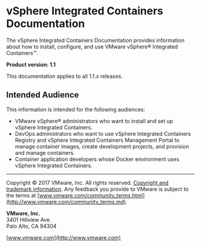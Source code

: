 # vSphere Integrated Containers Documentation

The vSphere Integrated Containers Documentation provides information about how to install, configure, and use VMware vSphere&reg; Integrated Containers&trade;.

**Product version: 1.1**

This documentation applies to all 1.1.x releases.

## Intended Audience

This information is intended for the following audiences:

- VMware vSphere&reg; administrators who want to install and set up vSphere Integrated Containers. 
- DevOps administrators who want to use vSphere Integrated Containers Registry and vSphere Integrated Containers Management Portal to manage container images, create development projects, and provision and manage containers.
- Container application developers whose Docker environment uses vSphere Integrated Containers. 

----------

Copyright &copy; 2017 VMware, Inc. All rights reserved. [Copyright and trademark information](http://pubs.vmware.com/copyright-trademark.html). Any feedback you provide to VMware is subject to the terms at [www.vmware.com/community_terms.html](http://www.vmware.com/community_terms.md).

**VMware, Inc.**<br>
3401 Hillview Ave.<br>
Palo Alto, CA 94304

[www.vmware.com](http://www.vmware.com)
